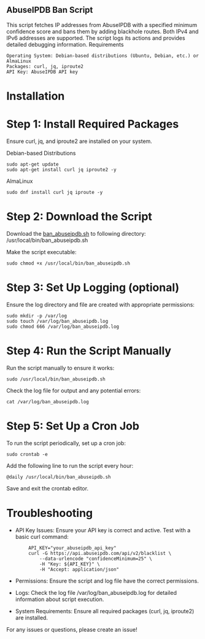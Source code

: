 ## AbuseIPDB Ban Script

This script fetches IP addresses from AbuseIPDB with a specified minimum confidence score and bans them by adding blackhole routes. Both IPv4 and IPv6 addresses are supported. The script logs its actions and provides detailed debugging information.
Requirements

    Operating System: Debian-based distributions (Ubuntu, Debian, etc.) or AlmaLinux
    Packages: curl, jq, iproute2
    API Key: AbuseIPDB API key


# Installation
# Step 1: Install Required Packages

Ensure curl, jq, and iproute2 are installed on your system.

Debian-based Distributions

```
sudo apt-get update
sudo apt-get install curl jq iproute2 -y
```

AlmaLinux

```
sudo dnf install curl jq iproute -y
```

# Step 2: Download the Script

Download the [ban_abuseipdb.sh](ban_abuseipdb.sh) to following directory:
/usr/local/bin/ban_abuseipdb.sh

Make the script executable:

```
sudo chmod +x /usr/local/bin/ban_abuseipdb.sh
```

# Step 3: Set Up Logging (optional)

Ensure the log directory and file are created with appropriate permissions:

```
sudo mkdir -p /var/log
sudo touch /var/log/ban_abuseipdb.log
sudo chmod 666 /var/log/ban_abuseipdb.log
```

# Step 4: Run the Script Manually

Run the script manually to ensure it works:

```
sudo /usr/local/bin/ban_abuseipdb.sh
```

Check the log file for output and any potential errors:

```
cat /var/log/ban_abuseipdb.log
```

# Step 5: Set Up a Cron Job

To run the script periodically, set up a cron job:

```
sudo crontab -e
```

Add the following line to run the script every hour:

```
@daily /usr/local/bin/ban_abuseipdb.sh
```

Save and exit the crontab editor.

# Troubleshooting


   - API Key Issues:
        Ensure your API key is correct and active. Test with a basic curl command:

```
        API_KEY="your_abuseipdb_api_key"
        curl -G https://api.abuseipdb.com/api/v2/blacklist \
            --data-urlencode "confidenceMinimum=25" \
            -H "Key: ${API_KEY}" \
            -H "Accept: application/json"
```

   - Permissions:
        Ensure the script and log file have the correct permissions.

   - Logs:
        Check the log file /var/log/ban_abuseipdb.log for detailed information about script execution.

   - System Requirements:
        Ensure all required packages (curl, jq, iproute2) are installed.


For any issues or questions, please create an issue!
